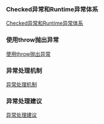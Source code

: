 ### Checked异常和Runtime异常体系
[Checked异常和Runtime异常体系](https://github.com/ningbaoqi/Java/blob/master/README-throw1.md)
### 使用throw抛出异常
[使用throw抛出异常](https://github.com/ningbaoqi/Java/blob/master/README-throw2.md)
### 异常处理机制
[异常处理机制](https://github.com/ningbaoqi/Java/blob/master/README-throw4.md)
### 异常处理建议
[异常处理建议](https://github.com/ningbaoqi/Java/blob/master/README-throw3.md)
